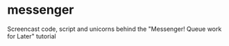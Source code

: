 # messenger
Screencast code, script and unicorns behind the "Messenger! Queue work for Later" tutorial
